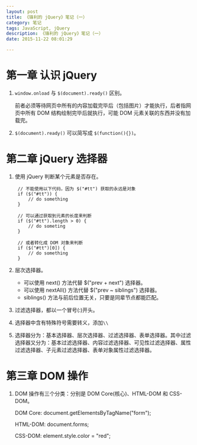 ```yaml
---
layout: post
title: 《锋利的 jQuery》笔记（一）
category: 笔记
tags: JavaScript, jQuery
description: 《锋利的 jQuery》笔记（一）
date: 2015-11-22 08:01:29

---
```


# 第一章 认识 jQuery

1. `window.onload` 与 `$(document).ready()` 区别。

	前者必须等待网页中所有的内容加载完毕后（包括图片）才能执行，后者指网页中所有 DOM 结构绘制完毕后就执行，可能 DOM 元素关联的东西并没有加载完。
	
2. `$(document).ready()` 可以简写成 `$(function(){})`。

# 第二章 jQuery 选择器

1. 使用 jQuery 判断某个元素是否存在。

		// 不能使用以下代码，因为 $("#tt") 获取的永远是对象
		if ($("#tt")) {
			// do something
		}
		
		// 可以通过获取到元素的长度来判断
		if ($("#tt").length > 0) {
			// do someting
		}
		
		// 或者转化成 DOM 对象来判断
		if ($("#tt")[0]) {
			// do something
		}

2. 层次选择器。

	- 可以使用 next() 方法代替 $("prev + next") 选择器。
	- 可以使用 nextAll() 方法代替 $("prev ~ siblings") 选择器。
	- siblings() 方法与前后位置无关，只要是同辈节点都能匹配。
	
3. 过滤选择器，都以一个冒号(:)开头。

4. 选择器中含有特殊符号需要转义，添加`\\`
5. 选择器分为：基本选择器、层次选择器、过滤选择器、表单选择器。其中过滤选择器又分为：基本过滤选择器、内容过滤选择器、可见性过滤选择器、属性过滤选择器、子元素过滤选择器、表单对象属性过滤选择器。

# 第三章 DOM 操作

1. DOM 操作有三个分类：分别是 DOM Core(核心)、HTML-DOM 和 CSS-DOM。

	DOM Core: document.getElementsByTagName("form");
	
	HTML-DOM: document.forms;
	
	CSS-DOM: element.style.color = "red";
	





